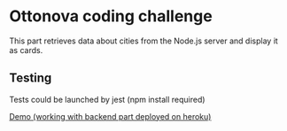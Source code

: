 # Ottonova coding challenge

This part retrieves data about cities from the Node.js server and display it as cards.

## Testing

Tests could be launched by jest (npm install required)

[Demo (working with backend part deployed on heroku)](http://spacefugu.ru/ottonova/)